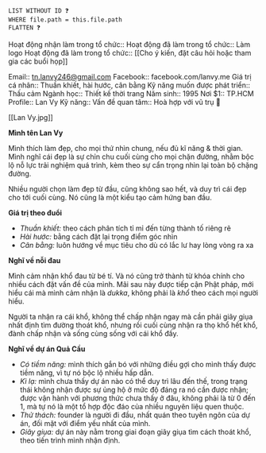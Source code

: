 ```dataview
LIST WITHOUT ID ❓
WHERE file.path = this.file.path
FLATTEN ❓
```
Hoạt động nhận làm trong tổ chức::
Hoạt động đã làm trong tổ chức:: Làm logo
Hoạt động đã làm trong tổ chức:: [[Cho ý kiến, đặt câu hỏi hoặc tham gia các buổi họp]]

Email:: tn.lanvy246@gmail.com
Facebook:: facebook.com/lanvy.me
Giá trị cá nhân:: Thuần khiết, hài hước, cân bằng
Kỹ năng muốn được phát triển:: Thấu cảm
Ngành học:: Thiết kế thời trang
Năm sinh:: 1995
Nơi $1:: TP.HCM
Profile:: Lan Vy
Kỹ năng:: 
Vấn đề quan tâm:: Hoà hợp với vũ trụ 🤩

[[Lan Vy.jpg]]

**Mình tên Lan Vy**

Mình thích làm đẹp, cho mọi thứ nhìn chung, nếu đủ kĩ năng & thời gian. Mình nghĩ cái đẹp là sự chỉn chu cuối cùng cho mọi chặn đường, nhằm bộc lộ nỗ lực trải nghiệm quá trình, kèm theo sự cẩn trọng nhìn lại toàn bộ chặng đường.

Nhiều người chọn làm đẹp từ đầu, cũng không sao hết, và duy trì cái đẹp cho tới cuối cùng. Nó cũng là một kiểu tạo cảm hứng ban đầu.

**Giá trị theo đuổi**

- *Thuần khiết:* theo cách phân tích tỉ mỉ đến từng thành tố riêng rẽ
- *Hài hước:* bằng cách đặt lại trọng điểm góc nhìn
- *Cân bằng:* luôn hướng về mục tiêu cho dù có lắc lư hay lòng vòng ra xa

**Nghĩ về nỗi đau**

Mình cảm nhận khổ đau từ bé tí. Và nó cũng trở thành từ khóa chính cho nhiều cách đặt vấn đề của mình. Mãi sau này được tiếp cận Phật pháp, mới hiểu cái mà mình cảm nhận là *dukka*, không phải là *khổ* theo cách mọi người hiểu.

Người  ta nhận ra cái khổ, không thể chấp nhận ngay mà cần phải giãy giụa nhất  định tìm đường thoát khổ, nhưng rồi cuối cùng nhận ra thọ khổ hết khổ, đành chấp nhận và sống cùng sống với cái khổ đấy.

**Nghĩ về dự án Quả Cầu**

- *Có tiềm năng:* mình thích gắn bó với những điều gợi cho mình thấy được tiềm năng, vì tự nó bộc lộ nhiều hấp dẫn.
- *Kì lạ:* mình chưa thấy dự án nào có thể duy trì lâu đến thế, trong trạng thái không nhận được sự ủng hộ ở mức độ đáng ra nó cần được nhận; được vận hành với phương thức chưa thấy ở đâu, không phải là từ 0 đến 1, mà tự nó là một tổ hợp độc đáo của nhiều nguyên liệu quen thuộc.
- *Thử thách:* founder là người đi đầu, nhất quán theo tuyên ngôn của dự án, đối mặt với điểm yếu nhất của mình.
- *Giãy giụa:* dự án này nằm trong giai đoạn giãy giụa tìm cách thoát khổ, theo tiến trình mình nhận định.
